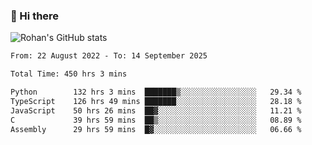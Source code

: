 ### 👋 Hi there 

<!--
**rohznmdev/rohznmdev** is a ✨ _special_ ✨ repository because its `README.md` (this file) appears on your GitHub profile.

Here are some ideas to get you started:

- 🔭 I’m currently working on ...
- 🌱 I’m currently learning Ruby and Ruby on Rails
- 👯 I’m looking to collaborate on ...
- 🤔 I’m looking for help with ...
- 💬 Ask me about ...
- 📫 How to reach me: ...
- 😄 Pronouns: ...
- ⚡ Fun fact: ...
-->
![Rohan's GitHub stats](https://github-readme-stats.vercel.app/api?username=rohznmdev&theme=dark&show_icons=true)

<!--START_SECTION:waka-->

```txt
From: 22 August 2022 - To: 14 September 2025

Total Time: 450 hrs 3 mins

Python        132 hrs 3 mins  ███████▒░░░░░░░░░░░░░░░░░   29.34 %
TypeScript    126 hrs 49 mins ███████░░░░░░░░░░░░░░░░░░   28.18 %
JavaScript    50 hrs 26 mins  ██▓░░░░░░░░░░░░░░░░░░░░░░   11.21 %
C             39 hrs 59 mins  ██▒░░░░░░░░░░░░░░░░░░░░░░   08.89 %
Assembly      29 hrs 59 mins  █▓░░░░░░░░░░░░░░░░░░░░░░░   06.66 %
```

<!--END_SECTION:waka-->
